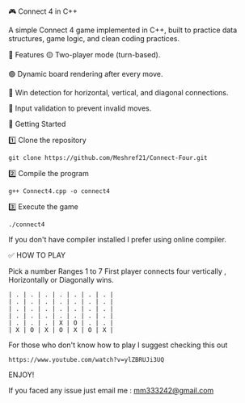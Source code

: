 🎮 Connect 4 in C++

A simple Connect 4 game implemented in C++, built to practice data structures, game logic, and clean coding practices.

📌 Features
🟡 Two-player mode (turn-based).

🟢 Dynamic board rendering after every move.

🔴 Win detection for horizontal, vertical, and diagonal connections.

🔵 Input validation to prevent invalid moves.



🚀 Getting Started

1️⃣ Clone the repository
```
git clone https://github.com/Meshref21/Connect-Four.git
```
2️⃣ Compile the program
```
g++ Connect4.cpp -o connect4
```
3️⃣ Execute the game
```
./connect4
```
If you don't have compiler installed I prefer using online compiler.

✅ HOW TO PLAY

Pick a number Ranges 1 to 7
First player connects four vertically , Horizontally or Diagonally wins.
```
| . | . | . | . | . | . | . |
| . | . | . | . | . | . | . |
| . | . | . | . | . | . | . |
| . | . | . | . | . | . | . |
| . | . | . | X | O | . | . |
| X | O | X | O | X | O | X |
```

For those who don't know how to play I suggest checking this out
```
https://www.youtube.com/watch?v=ylZBRUJi3UQ
```

ENJOY!

If you faced any issue just email me : mm333242@gmail.com

